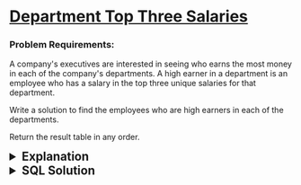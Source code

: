 # [Department Top Three Salaries](https://leetcode.com/problems/department-top-three-salaries/description/?envType=study-plan-v2&envId=top-sql-50)

### Problem Requirements:

A company's executives are interested in seeing who earns the most money in each of the company's departments. A high earner in a department is an employee who has a salary in the top three unique salaries for that department.

Write a solution to find the employees who are high earners in each of the departments.

Return the result table in any order.

<!-- <details>
<summary style="font-size:1.3rem;"> <strong>Hints</strong> </summary>
<details>
      <summary>Hint#1-10</summary>
      <p>hint body goes here</p>
</details> -->
</details>
<details>
<summary style="font-size:1.3rem;"> <strong>Explanation</strong> </summary>

This is a hard problem, we will break it down into pieces to make it easier to understand.

Of course, we will be doing some king of a subquery, but we will be using a window function to solve this problem.

We need to find the top three salaries for each department, we can do that by using the `DENSE_RANK()` function, which will rank the salaries in descending order for each department, and we will select only the top three salaries for each department.

Now let's see how we would break down the solution:

- First we need to join the `employee` table with the `department` table, so we can get the department name for each employee.

- Then we need to select the department name, employee name, and the salary for each employee.

- Then we need to rank the salaries for each department in descending order, and select only the top three salaries for each department.

</details>
<details>
<summary style="font-size:1.3rem"><strong> SQL Solution</strong> </summary>

```sql
select department, employee, salary
from (
    select
        d.name as department,
        e.name as employee,
        e.salary as salary,
        dense_rank() over (partition by d.name order by salary desc) AS rnk
    from employee e
    join department d
    on e.departmentId = d.id
) as rnk_tbl
where rnk <= 3;
```

</details>
